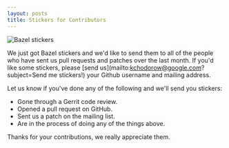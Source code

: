```yaml
---
layout: posts
title: Stickers for Contributors
---
```


<img src="/assets/bazel-stickers.jpg" alt="Bazel stickers" class="img-responsive">

We just got Bazel stickers and we'd like to send them to all of the people who
have sent us pull requests and patches over the last month. If you'd like
some stickers, please [send us](mailto:kchodorow@google.com?subject=Send me stickers!)
your Github username and mailing address.

Let us know if you've done any of the following and we'll send you stickers:

* Gone through a Gerrit code review.
* Opened a pull request on GitHub.
* Sent us a patch on the mailing list.
* Are in the process of doing any of the things above.

Thanks for your contributions, we really appreciate them.
